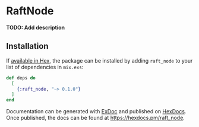 # RaftNode

**TODO: Add description**

## Installation

If [available in Hex](https://hex.pm/docs/publish), the package can be installed
by adding `raft_node` to your list of dependencies in `mix.exs`:

```elixir
def deps do
  [
    {:raft_node, "~> 0.1.0"}
  ]
end
```

Documentation can be generated with [ExDoc](https://github.com/elixir-lang/ex_doc)
and published on [HexDocs](https://hexdocs.pm). Once published, the docs can
be found at <https://hexdocs.pm/raft_node>.


